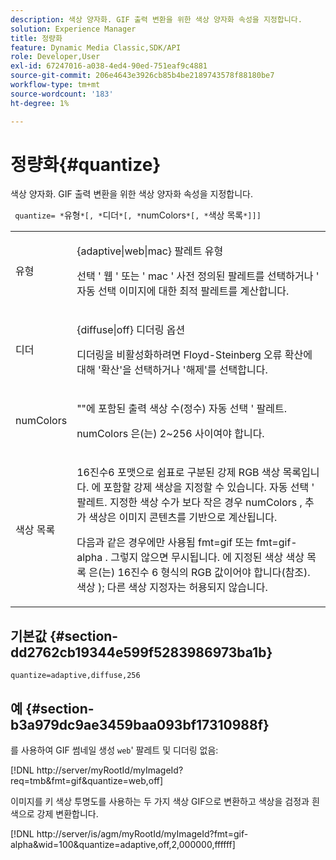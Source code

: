 ```yaml
---
description: 색상 양자화. GIF 출력 변환을 위한 색상 양자화 속성을 지정합니다.
solution: Experience Manager
title: 정량화
feature: Dynamic Media Classic,SDK/API
role: Developer,User
exl-id: 67247016-a038-4ed4-90ed-751eaf9c4881
source-git-commit: 206e4643e3926cb85b4be2189743578f88180be7
workflow-type: tm+mt
source-wordcount: '183'
ht-degree: 1%

---
```


# 정량화{#quantize}

색상 양자화. GIF 출력 변환을 위한 색상 양자화 속성을 지정합니다.

` quantize= *`유형`*[, *`디더`*[, *`numColors`*[, *`색상 목록`*]]]`

<table id="simpletable_6BF155FCB8224E7EBFC8D8375AD26A71"> 
 <tr class="strow"> 
  <td class="stentry"> <p> <span class="codeph"> <span class="varname"> 유형 </span> </span> </p> </td> 
  <td class="stentry"> <p> <span class="codeph"> {adaptive|web|mac} </span> 팔레트 유형 </p> <p>선택 ' <span class="codeph"> 웹 </span>' 또는 ' <span class="codeph"> mac </span>' 사전 정의된 팔레트를 선택하거나 ' <span class="codeph"> 자동 선택 </span>이미지에 대한 최적 팔레트를 계산합니다. </p> </td> 
 </tr> 
 <tr class="strow"> 
  <td class="stentry"> <p> <span class="codeph"> <span class="varname"> 디더 </span> </span> </p> </td> 
  <td class="stentry"> <p> <span class="codeph"> {diffuse|off} </span> 디더링 옵션 </p> <p>디더링을 비활성화하려면 Floyd-Steinberg 오류 확산에 대해 '확산'을 선택하거나 '해제'를 선택합니다. </p> </td> 
 </tr> 
 <tr class="strow"> 
  <td class="stentry"> <p> <span class="codeph"> <span class="varname"> numColors </span> </span> </p> </td> 
  <td class="stentry"> <p>""에 포함된 출력 색상 수(정수) <span class="codeph"> 자동 선택 </span>' 팔레트. </p> <p> <span class="codeph"> <span class="varname"> numColors </span> </span> 은(는) 2~256 사이여야 합니다. </p> </td> 
 </tr> 
 <tr class="strow"> 
  <td class="stentry"> <p> <span class="codeph"> <span class="varname"> 색상 목록 </span> </span> </p> </td> 
  <td class="stentry"> <p>16진수6 포맷으로 쉼표로 구분된 강제 RGB 색상 목록입니다. 에 포함할 강제 색상을 지정할 수 있습니다. <span class="codeph"> 자동 선택 </span>' 팔레트. 지정한 색상 수가 보다 작은 경우 <span class="codeph"> numColors </span>, 추가 색상은 이미지 콘텐츠를 기반으로 계산됩니다. </p> <p>다음과 같은 경우에만 사용됨 <span class="codeph"> fmt=gif </span> 또는 <span class="codeph"> fmt=gif-alpha </span>. 그렇지 않으면 무시됩니다. 에 지정된 색상 <span class="codeph"> <span class="varname"> 색상 목록 </span> </span> 은(는) 16진수 6 형식의 RGB 값이어야 합니다(참조). <span class="codeph"> 색상 </span>); 다른 색상 지정자는 허용되지 않습니다. </p> </td> 
 </tr> 
</table>

## 기본값 {#section-dd2762cb19344e599f5283986973ba1b}

`quantize=adaptive,diffuse,256`

## 예 {#section-b3a979dc9ae3459baa093bf17310988f}

를 사용하여 GIF 썸네일 생성 `web`&#39; 팔레트 및 디더링 없음:

[!DNL http://server/myRootId/myImageId?req=tmb&fmt=gif&quantize=web,off]

이미지를 키 색상 투명도를 사용하는 두 가지 색상 GIF으로 변환하고 색상을 검정과 흰색으로 강제 변환합니다.

[!DNL http://server/is/agm/myRootId/myImageId?fmt=gif-alpha&wid=100&quantize=adaptive,off,2,000000,ffffff]
